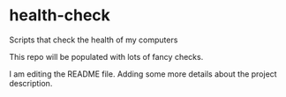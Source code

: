 # health-check
Scripts that check the health of my computers

This repo will be populated with lots of fancy checks.

I am editing the README file. Adding some more details about the project description.
